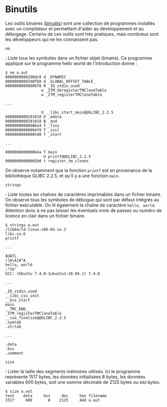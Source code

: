 # Binutils

Les outils binaires ([binutils](https://en.wikipedia.org/wiki/GNU_Binutils)) sont une collection de programmes installés avec un compilateur et permettant d'aider au développement et au débogage. Certains de ces outils sont très pratiques, mais nombreux sont les développeurs qui ne les connaissent pas.

`nm`

: Liste tous les symboles dans un fichier objet (binaire). Ce programme appliqué sur le programme hello world de l'introduction donne :

  ```console
  $ nm a.out
  0000000000200dc8 d _DYNAMIC
  0000000000200fb8 d _GLOBAL_OFFSET_TABLE_
  00000000000006f0 R _IO_stdin_used
                  w _ITM_deregisterTMCloneTable
                  w _ITM_registerTMCloneTable

  ...

                  U __libc_start_main@@GLIBC_2.2.5
  0000000000201010 D _edata
  0000000000201018 B _end
  00000000000006e4 T _fini
  00000000000004f0 T _init
  0000000000000540 T _start

  ...

  000000000000064a T main
                   U printf@@GLIBC_2.2.5
  00000000000005b0 t register_tm_clones
  ```

  On observe notamment que la fonction `printf` est en provenance de la bibliothèque GLIBC 2.2.5, et qu'il y a une fonction `main`.

`strings`

: Liste toutes les chaînes de caractères imprimables dans un fichier binaire. On observe tous les symboles de débogue qui sont par défaut intégrés au fichier exécutable. On lit également la chaîne de caractère `hello, world`. Attention donc à ne pas laisser les éventuels mots de passes ou numéro de licence en clair dans un fichier binaire.

  ```console
  $ strings a.out
  /lib64/ld-linux-x86-64.so.2
  libc.so.6
  printf

  ...

  AUATL
  []A\A]A^A_
  hello, world
  ;*3$"
  GCC: (Ubuntu 7.4.0-1ubuntu1~18.04.1) 7.4.0

  ...

  _IO_stdin_used
  __libc_csu_init
  __bss_start
  main
  __TMC_END__
  _ITM_registerTMCloneTable
  __cxa_finalize@@GLIBC_2.2.5
  .symtab
  .strtab

  ...

  .data
  .bss
  .comment
  ```

`size`

: Lister la taille des segments mémoires utilisés. Ici le programme représente 1517 bytes, les données initialisées 8 bytes, les données variables 600 bytes, soit une somme décimale de 2125 bytes ou `84d` bytes.

  ```console
  $ size a.out
  text    data     bss     dec     hex filename
  1517     600       8    2125     84d a.out
  ```
